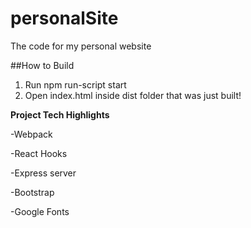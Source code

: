 # personalSite

The code for my personal website

##How to Build
1. Run npm run-script start 
2. Open index.html inside dist folder that was just built!

**Project Tech Highlights**

-Webpack

-React Hooks

-Express server 

-Bootstrap

-Google Fonts
